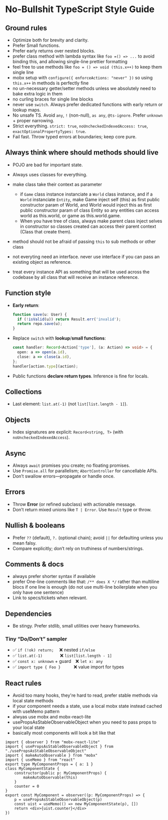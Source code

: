 # No-Bullshit TypeScript Style Guide

## Ground rules

* Optimize both for brevity and clarity.
* Prefer Small functions.
* Prefer early returns over nested blocks.
* prefer class method with lambda syntax like `foo =() => ...` to avoid binding this, and allowing single-line prettier formatting
* feel free to use methods like `foo = () => void (this.x++)` to keep them single line
* mobx setup with `configure({ enforceActions: "never" })` so using `this.x++` in methods is perfectly fine
* no un-necessary getter/setter methods unless we absolutely need to bake extra logic in them
* no curling braces for single line blocks
* never use `switch`. Always prefer dedicated functions with early return or lookup maps.
* No unsafe TS. Avoid `any`, `!` (non-null), `as any`, `@ts-ignore`. Prefer `unknown` + proper narrowing.
* Strict everything. `strict: true`, `noUncheckedIndexedAccess: true`, `exactOptionalPropertyTypes: true`.
* Fail fast. Throw typed errors at boundaries; keep core pure.

## Always think where should methods should live

- POJO are bad for important state.
- Always uses classes for everything.
- make class take their context as parameter
  - if `Game` class instance instanciate a `World` class instance, and if a `World` instanciate `Entity`, make Game inject self (this) as first public constructor param of World, and World would inject this as first public constructor param of class Entity so any entities can access world as this.world, or game as this.world.game.
  - When you have tree of class, always make parent class inject selves in constructor so classes created can access their parent context (Class that create them).

- method should not be afraid of passing `this` to sub methods or other class
- not everyting need an interface. never use interface if you can pass an existing object as reference.
- treat every instance API as something that will be used across the codebase by all class that will receive an instance reference.

## Function style

* **Early return**:

  ```ts
  function save(u: User) {
    if (!isValid(u)) return Result.err('invalid');
    return repo.save(u);
  }
  ```
* Replace `switch` with **lookup**/**small functions**:

  ```ts
  const handler: Record<Action['type'], (a: Action) => void> = {
    open: a => open(a.id),
    close: a => close(a.id),
  };
  handler[action.type](action);
  ```
* Public functions **declare return types**. Inference is fine for locals.

## Collections

* Last element: `list.at(-1)` (not `list[list.length - 1]`).

## Objects

* Index signatures are explicit: `Record<string, T>` (with `noUncheckedIndexedAccess`).

## Async

* Always `await` promises you create; no floating promises.
* Use `Promise.all` for parallelism; `AbortController` for cancellable APIs.
* Don’t swallow errors—propagate or handle once.

## Errors

* Throw **Error** (or refined subclass) with actionable message.
* Don’t return mixed unions like `T | Error`. Use `Result` type or throw.

## Nullish & booleans

* Prefer `??` (default), `?.` (optional chain); avoid `||` for defaulting unless you mean falsy.
* Compare explicitly; don’t rely on truthiness of numbers/strings.

## Comments & docs

* always prefer shorter syntax if available
* prefer One-line comments like that: `/** does X */` rather than multiline blocs if one line is enough
  (do not use multi-line boilerplate when you only have one sentence)
* Link to specs/tickets when relevant.

## Dependencies

* Be stingy. Prefer stdlib, small utilities over heavy frameworks.

### Tiny “Do/Don’t” sampler

* ✅ `if (!ok) return;`  ❌ nested `if/else`
* ✅ `list.at(-1)`    ❌ `list[list.length - 1]`
* ✅ `const x: unknown` + guard ❌ `let x: any`
* ✅ `import type { Foo }`   ❌ value import for types


## React rules

- Avoid too many hooks, they're hard to read, prefer stable methods via local state methods
- if your component needs a state, use a local mobx state instead cached with useMemo pattern
- alwyas use mobx and mobx-react-lite
- usePropsAsStableObservableObject when you need to pass props to your local state
- basically most components will look a bit like that
```tsx
import { observer } from "mobx-react-lite"
import { usePropsAsStableObservableObject } from "./usePropsAsStableObservableObject"
import { makeAutoObservable } from "mobx"
import { useMemo } from "react"
export type MyComponentProps = { a: 1 }
class MyComponentState {
    constructor(public p: MyComponentProps) {
        makeAutoObservable(this)
    }
    counter = 0
}
export const MyComponent = observer((p: MyComponentProps) => {
    p = usePropsAsStableObservableObject(p)
    const uist = useMemo(() => new MyComponentState(p), [])
    return <div>{uist.counter}</div>
})
```